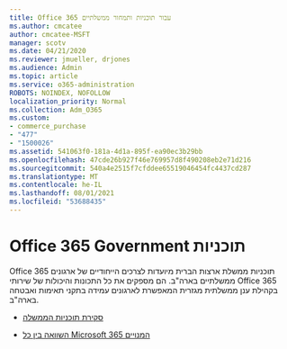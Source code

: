 ```yaml
---
title: Office 365 עבור תוכניות ותמחור ממשלתיים
ms.author: cmcatee
author: cmcatee-MSFT
manager: scotv
ms.date: 04/21/2020
ms.reviewer: jmueller, drjones
ms.audience: Admin
ms.topic: article
ms.service: o365-administration
ROBOTS: NOINDEX, NOFOLLOW
localization_priority: Normal
ms.collection: Adm_O365
ms.custom:
- commerce_purchase
- "477"
- "1500026"
ms.assetid: 541063f0-181a-4d1a-895f-ea90ec3b29bb
ms.openlocfilehash: 47cde26b927f46e769957d8f490208eb2e71d216
ms.sourcegitcommit: 540a4e2515f7cfddee65519046454fc4437cd287
ms.translationtype: MT
ms.contentlocale: he-IL
ms.lasthandoff: 08/01/2021
ms.locfileid: "53688435"
---
```

# <a name="office-365-government-plans"></a>Office 365 Government תוכניות

Office 365 תוכניות ממשלת ארצות הברית מיועדות לצרכים הייחודיים של ארגונים ממשלתיים בארה"ב. הם מספקים את כל התכונות והיכולות של שירותי Office 365 בקהילת ענן ממשלתית מגזרית המאפשרת לארגונים עמידה בתקני תאימות ואבטחה בארה"ב.
  
- [סקירת תוכניות הממשלה](https://products.office.com/government/compare-office-365-government-plans)

- [השוואה בין כל Microsoft 365 המנויים](https://products.office.com/business/compare-more-office-365-for-business-plans)